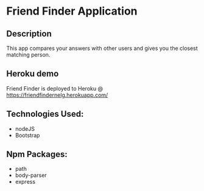 # Friend Finder Application

## Description

This app compares your answers with other users and gives you the closest matching person.


## Heroku demo

Friend Finder is deployed to Heroku @ https://friendfindernelg.herokuapp.com/


## Technologies Used:
<ul>
<li>nodeJS</li>
<li>Bootstrap</li>
</ul>

## Npm Packages:

<ul>
<li>path</li>
<li>body-parser</li>
<li>express</li>
</ul>


